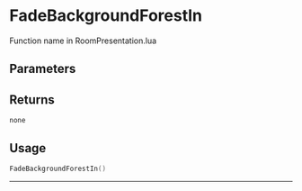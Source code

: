 # FadeBackgroundForestIn
Function name in RoomPresentation.lua
## Parameters

## Returns
`none`
## Usage
```lua
FadeBackgroundForestIn()
```
---
